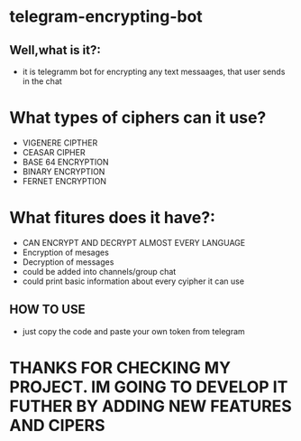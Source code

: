 # telegram-encrypting-bot
## Well,what is it?:
- it is telegramm bot for encrypting any text messaages, that user sends in the chat
# What types of ciphers can it use?
- VIGENERE CIPTHER
- CEASAR CIPHER
- BASE 64 ENCRYPTION
- BINARY ENCRYPTION
- FERNET ENCRYPTION
# What fitures does it have?:
- CAN ENCRYPT AND DECRYPT ALMOST EVERY LANGUAGE 
- Encryption of mesages
- Decryption of messages
- could be added into channels/group chat
- could print basic information about every cyipher it can use
## HOW TO USE
- just copy the code and paste your own token from telegram
# THANKS FOR CHECKING MY PROJECT. IM GOING TO DEVELOP IT FUTHER BY ADDING NEW FEATURES AND CIPERS
